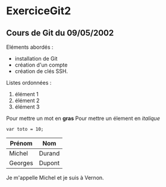 # ExerciceGit2
## Cours de Git du 09/05/2002

Eléments abordés :
- installation de Git
- création d'un compte
- création de clés SSH.

Listes ordonnées :
1. élément 1
2. élément 2
3. élément 3

Pour mettre un mot en **gras**
Pour mettre un élement en *italique*

```var toto = 10;```

|Prénom|Nom|
|---|---|
|Michel|Durand|
|Georges|Dupont|

Je m'appelle Michel et je suis à Vernon.

